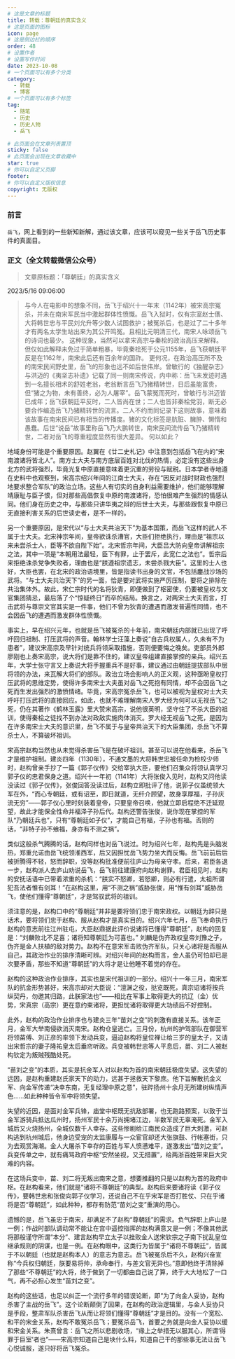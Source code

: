 ```yaml
---
# 这是文章的标题
title: 转载：尊朝廷的真实含义
# 这是页面的图标
icon: page
# 这是侧边栏的顺序
order: 48
# 设置作者
# 设置写作时间
date: 2023-10-08
# 一个页面可以有多个分类
category:
  - 转载
  - 博客
# 一个页面可以有多个标签
tag:
  - 随笔
  - 历史
  - 历史人物
  - 岳飞 

# 此页面会在文章列表置顶
sticky: false
# 此页面会出现在文章收藏中
star: true
# 你可以自定义页脚
footer: 
# 你可以自定义版权信息
copyright: 无版权
---
```



### 前言

`岳飞`，网上看到的一些新知新解，通过该文章，应该可以窥见一些关于岳飞历史事件的真面目。




### 正文（全文转载微信公众号）

> 文章原标题：「尊朝廷」的真实含义



2023/5/16 09:06:00

> 与今人在电影中的想象不同，岳飞于绍兴十一年末（1142年）被宋高宗冤杀，并未在南宋军民当中激起群体性愤慨。岳飞入狱时，仅有宗室赵士㒟、大将韩世忠与平民刘允升等少数人试图救护；被冤杀后，也是过了二十多年才有两名太学生站出来为其公开鸣冤。且相比元明清三代，南宋人咏颂岳飞的诗词也最少。
这种现象，当然可以拿宋高宗与秦桧的政治高压来解释。但仅如此解释未免过于简单粗暴，毕竟秦桧死于公元1155年，岳飞获朝廷平反是在1162年，南宋此后还有百余年的国祚。
更何况，在政治高压所不及的南宋民间野史里，岳飞的形象也远不如后世伟岸。曾敏行的《独醒杂志》与洪迈的《夷坚志补遗》记载了同一则南宋传说，内中称：岳飞未发迹时遇到一名擅长相术的舒姓老翁，老翁断言岳飞乃猪精转世，日后虽能富贵，但“猪之为物，未有善终，必为人屠宰”。岳飞蒙冤而死时，曾敏行与洪迈皆已成年；岳飞获朝廷平反时，二人皆尚在世；二人也皆非秦桧党羽，断无必要合作编造岳飞乃猪精转世的流言。二人不约而同记录下这则故事，意味着该故事在南宋民间已有相当的传播度。猪的文化标签是肮脏、臃肿、懒惰和愚蠢。后世“说岳”故事里称岳飞乃大鹏转世，南宋民间流传岳飞乃猪精转世，二者对岳飞的尊重程度显然有很大差异。
何以如此？

地域身份可能是个重要原因。赵翼在《廿二史札记》中注意到包括岳飞在内的“宋南渡诸将皆北人”。南方士大夫与南方底层百姓对北伐的热情，必定没有这些出身北方的武将强烈，毕竟光复中原直接意味着更沉重的劳役与赋税。日本学者寺地遵在史料中也观察到，宋高宗绍兴年间的江南士大夫，存在“因反对战时财政也强烈地要求整合军队”的政治立场。这些人有切实的自身利益需要维护，他们能够理解靖康耻与臣子恨，但对那些高倡恢复中原的南渡诸将，恐怕很难产生强烈的情感认同。他们身在历史之中，与那些只讲华夷之辩的后世士大夫，与那些跟恢复中原已无直接利害关系的后世读史者，是不一样的。

另一个重要原因，是宋代以“与士大夫共治天下”为基本国策，而岳飞这样的武人不属于士大夫。北宋神宗年间，皇帝欲诛杀漕官，大臣们拒绝执行，理由是“祖宗以来未尝杀士人，臣等不欲自陛下始”。北宋哲宗年间，大臣吕大防向皇帝讲解祖宗之法，其中一项是“本朝用法最轻，臣下有罪，止于罢斥，此宽仁之法也”。哲宗后来拒绝诛杀党争失败者，理由也是“朕遵祖宗遗志，未尝杀戮大臣”。这里的士人也好，大臣也罢，在北宋的政治语境里，皆是指读书出身的文官，不包括鏖战沙场的武将。“与士大夫共治天下”的另一面，恰是要对武将实施严厉压制，要将之排除在共治集体外。故此，宋仁宗时代的名将狄青，即便做到了枢密使，仍要被皇权与文官集团猜忌，最后落了个“惊疑终日”而卒的结局。换言之，对两宋士大夫而言，打击武将与尊崇文官其实是一件事，他们不曾为狄青的遭遇而激发普遍性同情，也不会因岳飞的遭遇而激发群体性愤慨。

事实上，早在绍兴元年，也就是岳飞被冤杀的十年前，南宋朝廷内部就已出现了呼吁回归祖制、打压武将的声音。翰林学士汪藻上奏说“自古兵权属人，久未有不为患者”，建议宋高宗及早针对统兵将领采取措施，否则便要悔之晚矣。吏部员外郎廖刚也上奏宋高宗，说大将们是靠不住的，建议皇帝组建直接掌控的亲兵。绍兴五年，大学士张守言又上奏说大将手握重兵不是好事，建议通过由朝廷提拔部队中层将领的办法，来瓦解大将们的部队。政治立场会影响人的正义观，这种亟盼皇权打压武将的思维定势，使得许多南宋士大夫虽对岳飞之死抱有同情，却不会因岳飞之死而生发出强烈的激愤情绪。毕竟，宋高宗冤杀岳飞，也可以被视为皇权对士大夫呼吁打压武将的直接回应。如此，也就不难理解南宋人罗大经为何可以无视岳飞之死，仍在其著作《鹤林玉露》里大赞宋高宗，说他很英明，坚守住了不杀大臣的祖训，使得秦桧之徒找不到办法对政敌实施肉体消灭。罗大经无视岳飞之死，是因为在许多南宋士大夫的意识里，岳飞不属于与皇帝共治天下的大臣集团，杀岳飞不算杀士人，不算破坏祖训。

宋高宗赵构当然也从未觉得杀害岳飞是在破坏祖训。甚至可以说在他看来，杀岳飞才是维护祖制。建炎四年（1130年），不通文墨的大将韩世忠被任命为检校少师时，赵构曾亲手抄了一篇《郭子仪传》交给宰执大臣，要他们召集众将领认真学习郭子仪的忠君保身之道。绍兴十一年初（1141年）大将张俊入见时，赵构又问他读没读过《郭子仪传》，张俊回答没读过后，赵构立即批评了他，说郭子仪虽统领大军在外，“而心专朝廷，或有诏至，即日就道，无纤介顾望，故身享厚福，子孙庆流无穷”——郭子仪心里时刻装着皇帝，只要皇帝召唤，他就立即启程绝不迁延观望，故此才能保全性命并福泽子孙后代。赵构还警告张俊，说你现在掌控的军队“乃朝廷兵也”，只有“尊朝廷如子仪”，才能自己有福，子孙也有福。否则的话，“非特子孙不飨福，身亦有不测之祸”。


类似这般杀气腾腾的话，赵构同样也对岳飞说过。时为绍兴七年，赵构先是头脑发热，郑重允诺由岳飞统领淮西军，后又因担忧岳飞势力坐大而反悔。岳飞前前后后被折腾得不轻，怒而辞职，没等赵构批准便前往庐山为母亲守孝。后来，君臣各退一步，赵构派人去庐山劝说岳飞，岳飞前往建康府向赵构谢罪。君臣相见时，赵构的安抚话语中已带着浓重的杀机：“朕实不怒卿，若怒卿，则必有行遣，太祖所谓犯吾法者惟有剑耳！”在赵构这里，用“不测之祸”威胁张俊，用“惟有剑耳”威胁岳飞，使他们懂得“尊朝廷”，才是驾驭武将的祖训。

须注意的是，赵构口中的“尊朝廷”并非是要将领们忠于南宋政权。以朝廷为辞只是话术，要将领们忠于赵构、服从赵构才是真实目的。绍兴六年七月，岳飞奉命执行赵构的意志前往江州驻屯，大臣赵鼎据此评价说诸将已懂得“尊朝廷”，赵构的回复是：“刘麟败北不足喜；诸将知尊朝廷为可喜也。” 刘麟是伪齐政权皇帝刘豫之子，伪齐是金人扶植的敌对势力。赵构不在意宋军击败伪齐军队，只关心诸将是否服从自己，其政治作业的排序清晰可辨。对绍兴年间的赵构而言，金人虽仍可怕却已是次要矛盾，那些不知道“尊朝廷”的大将才是让他睡不着觉的存在。

赵构的这种政治作业排序，其实也是宋代祖训的一部分。绍兴十一年三月，南宋军队的抗金形势甚好，宋高宗却对大臣说：“澶渊之役，挞览既死，真宗诏诸将按兵纵契丹，勿邀其归路，此朕家法也”——相比在军事上取得更大的抗辽（金）优势，宋真宗（高宗）更在意约束诸将，更担忧诸将取得更大功绩后不好控制。

此外，赵构的政治作业排序也与建炎三年“苗刘之变”的刺激有直接关系。该年正月，金军大举南侵欲消灭南宋。赵构仓皇逃亡。三月份，杭州的护驾部队在御营军将领苗傅、刘正彦的率领下发动兵变，逼迫赵构将皇位禅让给三岁的皇太子，又请出宋哲宗的妻子隆祐皇太后垂帘听政。兵变被韩世忠等人平息后，苗、刘二人被赵构钦定为叛贼残酷处死。

“苗刘之变”的本质，其实是抗金军人对以赵构为首的南宋朝廷极度失望。这失望的远因，是赵构重建赵氏家天下的动力，远甚于拯救天下黎庶。他下旨解散抗金义军、向金军传递“决幸东南，无复经理中原之意”，驻跸扬州十余月无所建树纵情声色……如此种种皆令军中将领失望。

失望的近因，是面对金军兵锋，庙堂中枢既无抗敌部署，也无跑路预案，以致于当金军游骑兵抵达瓜州时，扬州军民十余万尚拥堵江边，半数军民无辜淹死。金军入城后又火烧扬州，全城仅数千人幸存。这些惨剧给江南民众造成了巨大刺激，可赵构逃到杭州城后，他身边受宠的太监康履与一众宦官却还大张旗鼓、行帐塞街，只为去观赏海潮。金人大屠杀下幸存的百姓与军人愤懑难平，遂激发出“苗刘之变”。兵变传单之中，就有痛骂政府中枢“安然坐视，又无措置”，给两浙百姓带来巨大灾难的内容。

在这场兵变中，苗、刘二将无叛出南宋之意，想要推翻的只是以赵构为首的政府中枢。在赵构看来，他们就是“诸将不尊朝廷”的典型。赵构后来要诸将读《郭子仪传》，要韩世忠和张俊向郭子仪学习，还说自己不在乎宋军是否打胜仗、只在乎诸将是否“尊朝廷”，如此种种，都存有防范“苗刘之变”重演的用心。

遗憾的是，岳飞虽忠于南宋，却满足不了赵构“尊朝廷”的需求。负气辞职上庐山是一例；作战时部队调动常不能让在宫中遥控指挥的赵构满意又是一例；不像其他武将那般谨守所谓“本分”、建言赵构早立太子以挫败金人送宋钦宗之子南下扰乱皇位继承规则的阴谋，也是一例。在赵构眼中，这类行为皆属于“诸将不尊朝廷”，皆属于不以朝廷（也就是赵构本人）的意志为意志。岳飞被冤杀后不久，赵构兴奋宣称“今兵权归朝廷，朕要易将帅，承命奉行，与差文官无异也。”意即他终于清除掉了那些“不尊朝廷”的大将，终于做到了一切都由自己说了算，终于大大地松了一口气，再不必担心发生“苗刘之变”。

赵构的这些话，也足以纠正一个流行多年的错误论断，即“为了向金人妥协，赵构杀害了主战的岳飞”。这个论断颠倒了因果，在赵构的政治逻辑里，与金人妥协只是手段，整肃军队杀害岳飞从而让将领们懂得“尊朝廷”才是目的。没有一个宽松、和平的宋金关系，赵构不敢冤杀岳飞；要冤杀岳飞，首要之务就是向金人妥协以缓和宋金关系。朱熹曾言：岳飞之所以悲剧收场，“缘上之举措无以服其心，所谓‘得罪于巨室’者也”——宋高宗知道自己是块什么料，知道自己干的那些事无法让岳飞心悦诚服，遂只好将岳飞冤杀。
